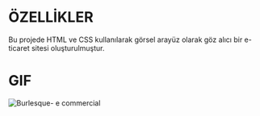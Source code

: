 # ÖZELLİKLER
Bu projede HTML ve CSS kullanılarak görsel arayüz olarak göz alıcı bir e-ticaret sitesi oluşturulmuştur.

# GIF
![Burlesque- e commercial](https://github.com/user-attachments/assets/587b7fcf-e141-4990-9db4-7f6d9305186f)

